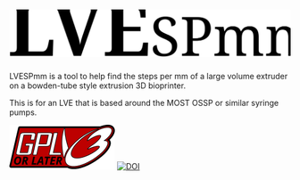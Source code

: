 # <img src="/Logos and Images/Logo.svg" alt="LVESPmm Logo" title="LVESPmm logo">


LVESPmm is a tool to help find the steps per mm of a large volume extruder on a bowden-tube style extrusion 3D bioprinter.

This is for an LVE that is based around the MOST OSSP or similar syringe pumps.



<img src="/Logos and Images/GPLv3 or Later.svg" alt="GPLv3" title="GPLv3 logo"> [![DOI](https://zenodo.org/badge/548997554.svg)](https://zenodo.org/badge/latestdoi/548997554)
